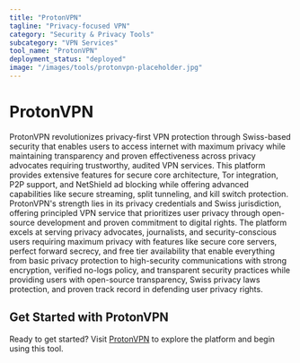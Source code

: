 ```yaml
---
title: "ProtonVPN"
tagline: "Privacy-focused VPN"
category: "Security & Privacy Tools"
subcategory: "VPN Services"
tool_name: "ProtonVPN"
deployment_status: "deployed"
image: "/images/tools/protonvpn-placeholder.jpg"
---
```


# ProtonVPN

ProtonVPN revolutionizes privacy-first VPN protection through Swiss-based security that enables users to access internet with maximum privacy while maintaining transparency and proven effectiveness across privacy advocates requiring trustworthy, audited VPN services. This platform provides extensive features for secure core architecture, Tor integration, P2P support, and NetShield ad blocking while offering advanced capabilities like secure streaming, split tunneling, and kill switch protection. ProtonVPN's strength lies in its privacy credentials and Swiss jurisdiction, offering principled VPN service that prioritizes user privacy through open-source development and proven commitment to digital rights. The platform excels at serving privacy advocates, journalists, and security-conscious users requiring maximum privacy with features like secure core servers, perfect forward secrecy, and free tier availability that enable everything from basic privacy protection to high-security communications with strong encryption, verified no-logs policy, and transparent security practices while providing users with open-source transparency, Swiss privacy laws protection, and proven track record in defending user privacy rights.
## Get Started with ProtonVPN

Ready to get started? Visit [ProtonVPN](https://protonvpn.com) to explore the platform and begin using this tool.

